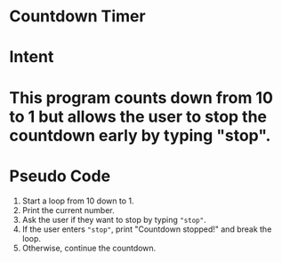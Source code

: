# Countdown Timer

# Intent
# This program counts down from 10 to 1 but allows the user to stop the countdown early by typing "stop".

# Pseudo Code
1. Start a loop from 10 down to 1.
2. Print the current number.
3. Ask the user if they want to stop by typing `"stop"`.
4. If the user enters `"stop"`, print "Countdown stopped!" and break the loop.
5. Otherwise, continue the countdown.